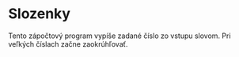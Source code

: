 # Slozenky
Tento zápočtový program vypíše zadané číslo zo vstupu slovom. Pri veľkých číslach začne zaokrúhľovať.
